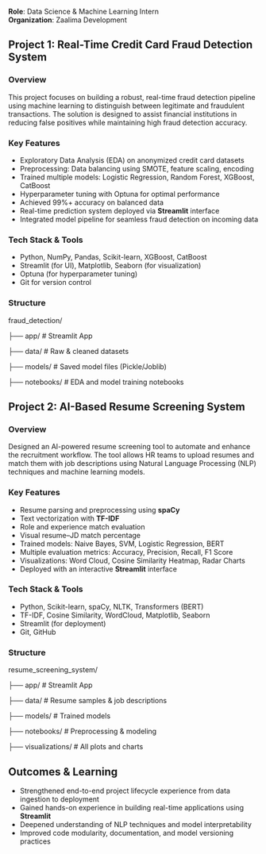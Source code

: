  **Role**: Data Science & Machine Learning Intern  
**Organization**: Zaalima Development  

## Project 1: Real-Time Credit Card Fraud Detection System

### Overview
This project focuses on building a robust, real-time fraud detection pipeline using machine learning to distinguish between legitimate and fraudulent transactions. The solution is designed to assist financial institutions in reducing false positives while maintaining high fraud detection accuracy.

### Key Features
- Exploratory Data Analysis (EDA) on anonymized credit card datasets
- Preprocessing: Data balancing using SMOTE, feature scaling, encoding
- Trained multiple models: Logistic Regression, Random Forest, XGBoost, CatBoost
- Hyperparameter tuning with Optuna for optimal performance
- Achieved 99%+ accuracy on balanced data
- Real-time prediction system deployed via **Streamlit** interface
- Integrated model pipeline for seamless fraud detection on incoming data

### Tech Stack & Tools
- Python, NumPy, Pandas, Scikit-learn, XGBoost, CatBoost
- Streamlit (for UI), Matplotlib, Seaborn (for visualization)
- Optuna (for hyperparameter tuning)
- Git for version control

### Structure

fraud_detection/

├── app/ # Streamlit App

├── data/ # Raw & cleaned datasets

├── models/ # Saved model files (Pickle/Joblib)

├── notebooks/ # EDA and model training notebooks


## Project 2: AI-Based Resume Screening System

### Overview
Designed an AI-powered resume screening tool to automate and enhance the recruitment workflow. The tool allows HR teams to upload resumes and match them with job descriptions using Natural Language Processing (NLP) techniques and machine learning models.

### Key Features
- Resume parsing and preprocessing using **spaCy**
- Text vectorization with **TF-IDF**
- Role and experience match evaluation
- Visual resume–JD match percentage
- Trained models: Naive Bayes, SVM, Logistic Regression, BERT
- Multiple evaluation metrics: Accuracy, Precision, Recall, F1 Score
- Visualizations: Word Cloud, Cosine Similarity Heatmap, Radar Charts
- Deployed with an interactive **Streamlit** interface

### Tech Stack & Tools
- Python, Scikit-learn, spaCy, NLTK, Transformers (BERT)
- TF-IDF, Cosine Similarity, WordCloud, Matplotlib, Seaborn
- Streamlit (for deployment)
- Git, GitHub

### Structure

resume_screening_system/

├── app/ # Streamlit App

├── data/ # Resume samples & job descriptions

├── models/ # Trained models

├── notebooks/ # Preprocessing & modeling

├── visualizations/ # All plots and charts


## Outcomes & Learning
- Strengthened end-to-end project lifecycle experience from data ingestion to deployment
- Gained hands-on experience in building real-time applications using **Streamlit**
- Deepened understanding of NLP techniques and model interpretability
- Improved code modularity, documentation, and model versioning practices
